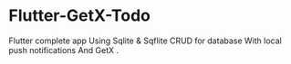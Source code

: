 # Flutter-GetX-Todo
 Flutter complete app Using Sqlite & Sqflite CRUD for database With local push notifications And GetX .
